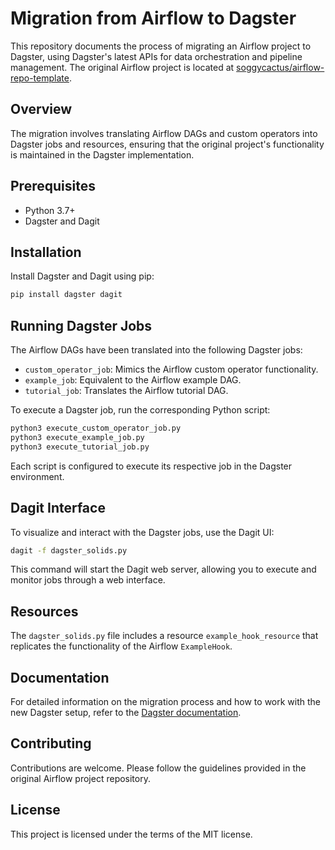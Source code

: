 # Migration from Airflow to Dagster

This repository documents the process of migrating an Airflow project to Dagster, using Dagster's latest APIs for data orchestration and pipeline management. The original Airflow project is located at [soggycactus/airflow-repo-template](https://github.com/soggycactus/airflow-repo-template).

## Overview

The migration involves translating Airflow DAGs and custom operators into Dagster jobs and resources, ensuring that the original project's functionality is maintained in the Dagster implementation.

## Prerequisites

- Python 3.7+
- Dagster and Dagit

## Installation

Install Dagster and Dagit using pip:

```bash
pip install dagster dagit
```

## Running Dagster Jobs

The Airflow DAGs have been translated into the following Dagster jobs:

- `custom_operator_job`: Mimics the Airflow custom operator functionality.
- `example_job`: Equivalent to the Airflow example DAG.
- `tutorial_job`: Translates the Airflow tutorial DAG.

To execute a Dagster job, run the corresponding Python script:

```bash
python3 execute_custom_operator_job.py
python3 execute_example_job.py
python3 execute_tutorial_job.py
```

Each script is configured to execute its respective job in the Dagster environment.

## Dagit Interface

To visualize and interact with the Dagster jobs, use the Dagit UI:

```bash
dagit -f dagster_solids.py
```

This command will start the Dagit web server, allowing you to execute and monitor jobs through a web interface.

## Resources

The `dagster_solids.py` file includes a resource `example_hook_resource` that replicates the functionality of the Airflow `ExampleHook`.

## Documentation

For detailed information on the migration process and how to work with the new Dagster setup, refer to the [Dagster documentation](https://docs.dagster.io/).

## Contributing

Contributions are welcome. Please follow the guidelines provided in the original Airflow project repository.

## License

This project is licensed under the terms of the MIT license.

